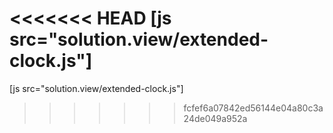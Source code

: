 <<<<<<< HEAD
[js src="solution.view/extended-clock.js"]
=======
[js src="solution.view/extended-clock.js"]
>>>>>>> fcfef6a07842ed56144e04a80c3a24de049a952a
